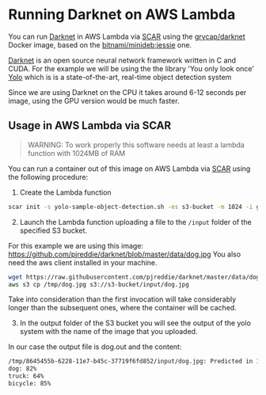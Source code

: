 # Running Darknet on AWS Lambda

You can run [Darknet](https://pjreddie.com/darknet) in AWS Lambda via [SCAR](https://github.com/grycap/scar) using the [grycap/darknet](https://hub.docker.com/r/grycap/darknet/) Docker image, based on the [bitnami/minideb:jessie](https://hub.docker.com/r/bitnami/minideb/) one.

[Darknet](https://pjreddie.com/darknet) is an open source neural network framework written in C and CUDA. For the example we will be using the the library 'You only look once' [Yolo](https://pjreddie.com/darknet/yolo/) which is  is a state-of-the-art, real-time object detection system

Since we are using Darknet on the CPU it takes around 6-12 seconds per image, using the GPU version would be much faster.

## Usage in AWS Lambda via SCAR

> WARNING:  To work properly this software needs at least a lambda function with 1024MB of RAM

You can run a container out of this image on AWS Lambda via [SCAR](https://github.com/grycap/scar) using the following procedure:

1. Create the Lambda function

```sh
scar init -s yolo-sample-object-detection.sh -es s3-bucket -m 1024 -i grycap/darknet
```

2. Launch the Lambda function uploading a file to the `/input` folder of the specified S3 bucket.

For this example we are using this image: https://github.com/pjreddie/darknet/blob/master/data/dog.jpg
You also need the aws client installed in your machine.

```sh
wget https://raw.githubusercontent.com/pjreddie/darknet/master/data/dog.jpg -O /tmp/dog.jpg
aws s3 cp /tmp/dog.jpg s3://s3-bucket/input/dog.jpg
```

Take into consideration than the first invocation will take considerably longer than the subsequent ones, where the container will be cached.

3. In the output folder of the S3 bucket you will see the output of the yolo system with the name of the image that you uploaded.

In our case the output file is dog.out and the content:

```sh
/tmp/8645455b-6228-11e7-b45c-37719f6fd852/input/dog.jpg: Predicted in 18.879135 seconds.
dog: 82%
truck: 64%
bicycle: 85%
```
